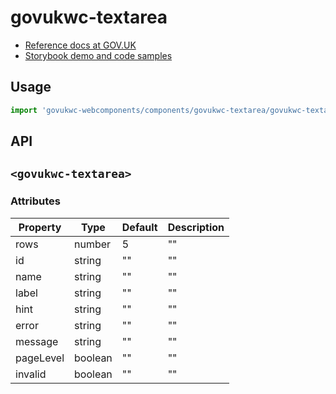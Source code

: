 # govukwc-textarea

- [Reference docs at GOV.UK](https://design-system.service.gov.uk/components/textarea/)
- [Storybook demo and code samples](http://tgreyuk.github.io/govuk-webcomponents/storybook/?path=/story/textarea/)

## Usage

```javascript
import 'govukwc-webcomponents/components/govukwc-textarea/govukwc-textarea';
```

## API

## `<govukwc-textarea>`

### Attributes

| Property  |  Type     | Default | Description |
|-----------|-----------|---------|-------------|
| rows|number|5|""
| id|string|""|""
| name|string|""|""
| label|string|""|""
| hint|string|""|""
| error|string|""|""
| message|string|""|""
| pageLevel|boolean|""|""
| invalid|boolean|""|""| 

